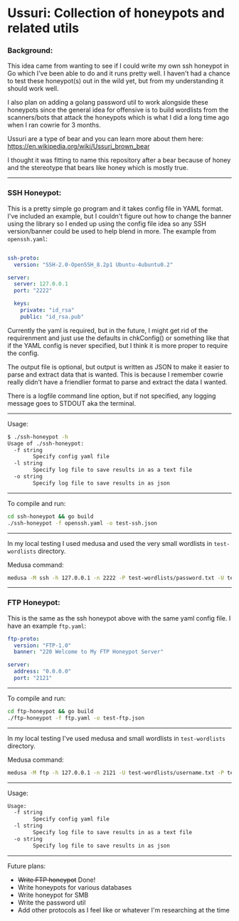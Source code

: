 # Ussuri: Collection of honeypots and related utils

### Background:

This idea came from wanting to see if I could write my own ssh honeypot in Go which I've been able to do and it runs pretty well.
I haven't had a chance to test these honeypot(s) out in the wild yet, but from my understanding it should work well.

I also plan on adding a golang password util to work alongside these honeypots since the general idea for offensive is to build
wordlists from the scanners/bots that attack the honeypots which is what I did a long time ago when I ran cowrie for 3 months.

Ussuri are a type of bear and you can learn more about them here: https://en.wikipedia.org/wiki/Ussuri_brown_bear

I thought it was fitting to name this repository after a bear because of honey and the stereotype that bears like honey which is mostly true.

------

### SSH Honeypot:

This is a pretty simple go program and it takes config file in YAML format. I've included an example, but I couldn't figure out how to change the banner using the library so I ended up using the config file idea so any SSH version/banner could be used to help blend in more. The example from `openssh.yaml`:

```yaml

ssh-proto:
  version: "SSH-2.0-OpenSSH_8.2p1 Ubuntu-4ubuntu0.2"

server:
  server: 127.0.0.1
  port: "2222"

  keys:
    private: "id_rsa"
    public: "id_rsa.pub"
```

Currently the yaml is required, but in the future, I might get rid of the requirenment and just use the defaults in chkConfig() or something like that if the YAML config is never specified, but I think it is more proper to require the config.

The output file is optional, but output is written as JSON to make it easier to parse and extract data that is wanted. This is because I remember cowrie really didn't have a friendlier format to parse and extract the data I wanted.

There is a logfile command line option, but if not specified, any logging message goes to STDOUT aka the terminal.

---

Usage:

```bash
$ ./ssh-honeypot -h
Usage of ./ssh-honeypot:
  -f string
        Specify config yaml file
  -l string
        Specify log file to save results in as a text file
  -o string
        Specify log file to save results in as json
```

---

To compile and run:

```bash
cd ssh-honeypot && go build
./ssh-honeypot -f openssh.yaml -o test-ssh.json
```

---

In my local testing I used medusa and used the very small wordlists in `test-wordlists` directory.

Medusa command:

```bash
medusa -M ssh -h 127.0.0.1 -n 2222 -P test-wordlists/password.txt -U test-wordlists/username.txt
```

------

### FTP Honeypot:

This is the same as the ssh honeypot above with the same yaml config file. I have an example `ftp.yaml`:

```yaml
ftp-proto:
  version: "FTP-1.0"
  banner: "220 Welcome to My FTP Honeypot Server"

server:
  address: "0.0.0.0"
  port: "2121"

```

------

To compile and run:

```bash
cd ftp-honeypot && go build
./ftp-honeypot -f ftp.yaml -o test-ftp.json
```

------

In my local testing I've used medusa and small wordlists in `test-wordlists` directory.

Medusa command:

```bash
medusa -M ftp -h 127.0.0.1 -n 2121 -U test-wordlists/username.txt -P test-wordlists/password.txt 
```

------

Usage:

```bash
Usage:
  -f string
        Specify config yaml file
  -l string
        Specify log file to save results in as a text file
  -o string
        Specify log file to save results in as json
```

------

Future plans:

- ~~Write FTP honeypot~~ Done!
- Write honeypots for various databases
- Write honeypot for SMB
- Write the password util
- Add other protocols as I feel like or whatever I'm researching at the time